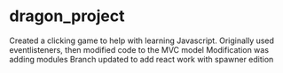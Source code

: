 # dragon_project
Created a clicking game to help with learning Javascript.  Originally used eventlisteners, then modified code to the MVC model
Modification was adding modules
Branch updated to add react work with spawner edition

